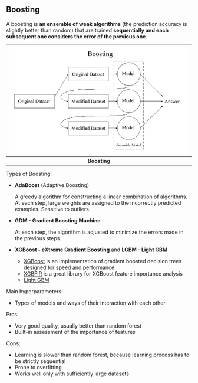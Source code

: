 ## Boosting

A boosting is **an ensemble of weak algorithms** (the prediction accuracy is slightly better than random) that are trained **sequentially and each subsequent one considers the error of the previous one**.

| ![boosting.jpg](./img/boosting.jpg) |
|:--:|
| <b>Boosting</b>|

Types of Boosting:
- **AdaBoost** (Adaptive Boosting)
  
  A greedy algorithm for constructing a linear combination of algorithms. At each step, large weights are assigned to the incorrectly predicted examples. Sensitive to outliers.

- **GDM - Gradient Boosting Machine** 
  
  At each step, the algorithm is adjusted to minimize the errors made in the previous steps.

- **XGBoost - eXtreme Gradient Boosting** and **LGBM - Light GBM**
  
  - [XGBoost](https://xgboost.readthedocs.io/en/latest/index.html) is an implementation of gradient boosted decision trees designed for speed and performance. 
  - [XGBFIR](https://github.com/limexp/xgbfir) is a great library for XGBoost feature importance analysis
  - [Light GBM](https://lightgbm.readthedocs.io/en/latest/)

Main hyperparameters:
- Types of models and ways of their interaction with each other

Pros:
+ Very good quality, usually better than random forest
+ Built-in assessment of the importance of features

Cons:
- Learning is slower than random forest, because learning process has to be strictly sequential
- Prone to overfitting
- Works well only with sufficiently large datasets